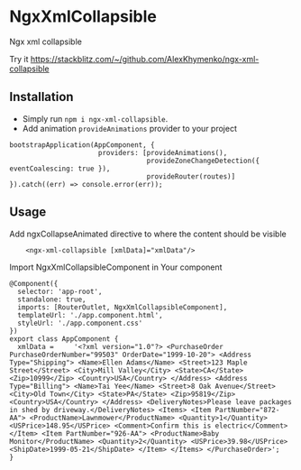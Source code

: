 # NgxXmlCollapsible

Ngx xml collapsible

Try it https://stackblitz.com/~/github.com/AlexKhymenko/ngx-xml-collapsible

## Installation

- Simply run `npm i ngx-xml-collapsible`.
- Add animation `provideAnimations` provider to your project

`````
bootstrapApplication(AppComponent, {
                      providers: [provideAnimations(),
                                  provideZoneChangeDetection({ eventCoalescing: true }),
                                  provideRouter(routes)]
}).catch((err) => console.error(err));
`````

## Usage
Add ngxCollapseAnimated directive to where the content should be visible
`````
    <ngx-xml-collapsible [xmlData]="xmlData"/>
`````

Import  NgxXmlCollapsibleComponent in Your component
````` 
@Component({
  selector: 'app-root',
  standalone: true,
  imports: [RouterOutlet, NgxXmlCollapsibleComponent],
  templateUrl: './app.component.html',
  styleUrl: './app.component.css'
})
export class AppComponent {
  xmlData =     '<?xml version="1.0"?> <PurchaseOrder PurchaseOrderNumber="99503" OrderDate="1999-10-20"> <Address Type="Shipping"> <Name>Ellen Adams</Name> <Street>123 Maple Street</Street> <City>Mill Valley</City> <State>CA</State> <Zip>10999</Zip> <Country>USA</Country> </Address> <Address Type="Billing"> <Name>Tai Yee</Name> <Street>8 Oak Avenue</Street> <City>Old Town</City> <State>PA</State> <Zip>95819</Zip> <Country>USA</Country> </Address> <DeliveryNotes>Please leave packages in shed by driveway.</DeliveryNotes> <Items> <Item PartNumber="872-AA"> <ProductName>Lawnmower</ProductName> <Quantity>1</Quantity> <USPrice>148.95</USPrice> <Comment>Confirm this is electric</Comment> </Item> <Item PartNumber="926-AA"> <ProductName>Baby Monitor</ProductName> <Quantity>2</Quantity> <USPrice>39.98</USPrice> <ShipDate>1999-05-21</ShipDate> </Item> </Items> </PurchaseOrder>';
}
`````

